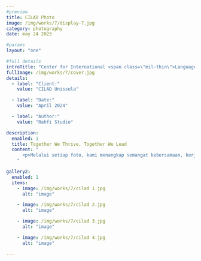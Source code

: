 ```yaml
---
#preview
title: CILAD Photo
image: /img/works/7/display-7.jpg
category: photography
date: may 24 2023

#params
layout: "one"

#full details
introTitle: "Center for International <span class=\"mil-thin\">Language Development</span>"
fullImage: /img/works/7/cover.jpg
details:
  - label: "Client:"
    value: "CILAD Unissula"

  - label: "Date:"
    value: "April 2024"

  - label: "Author:"
    value: "Rahfi Studio"

description:
  enabled: 1
  title: Together We Thrive, Together We Lead
  content: "
      <p>Melalui setiap foto, kami menangkap semangat kebersamaan, kerja sama, dan harmoni yang memungkinkan tim Anda berkembang dan memimpin dengan percaya diri. Setiap anggota tim ditampilkan sebagai bagian dari kesatuan yang solid, di mana kontribusi individu berperan penting dalam mencapai hasil yang luar biasa.</p>
    "

gallery2:
  enabled: 1
  items:
    - image: /img/works/7/cilad 1.jpg
      alt: "image"

    - image: /img/works/7/cilad 2.jpg
      alt: "image"

    - image: /img/works/7/cilad 3.jpg
      alt: "image"

    - image: /img/works/7/cilad 4.jpg
      alt: "image"

---
```

